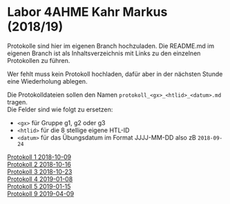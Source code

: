 # Labor 4AHME Kahr Markus (2018/19)

Protokolle sind hier im eigenen Branch hochzuladen. Die README.md im eigenen Branch ist als Inhaltsverzeichnis mit Links zu den einzelnen Protokollen zu führen.

Wer fehlt muss kein Protokoll hochladen, dafür aber in der nächsten Stunde eine Wiederholung ablegen.

Die Protokolldateien sollen den Namen `protokoll_<gx>_<htlid>_<datum>.md` tragen.  
Die Felder sind wie folgt zu ersetzen:

* `<gx>` für Gruppe g1, g2 oder g3
* `<htlid>` für die 8 stellige eigene HTL-ID
* `<datum>` für das Übungsdatum im Format JJJJ-MM-DD also zB `2018-09-24`
  
[Protokoll 1 2018-10-09](https://github.com/HTLMechatronics/m15-la1-sx/blob/kahmam15/protokoll_g1_kahmam15_2018-10-09.md)  
[Protokoll 2 2018-10-16](https://github.com/HTLMechatronics/m15-la1-sx/blob/kahmam15/protokoll_g1_kahmam15_2018-10-16.md)  
[Protokoll 3 2018-10-23](https://github.com/HTLMechatronics/m15-la1-sx/blob/kahmam15/protokoll_g1_kahmam15_2018-10-23.md)  
[Protokoll 4 2019-01-08](https://github.com/HTLMechatronics/m15-la1-sx/blob/kahmam15/protokoll_g1_kahmam15_2019-01-08.md)  
[Protokoll 5 2019-01-15](https://github.com/HTLMechatronics/m15-la1-sx/blob/kahmam15/protokoll_g1_kahmam15_2019-01-15.md)  
[Protokoll 9 2019-04-09](https://github.com/HTLMechatronics/m15-la1-sx/blob/kahmam15/Protokolle/protokoll_g1_kahmam15_2019-04-09.md)  
